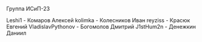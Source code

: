 Группа ИСиП-23

Leshi1 - Комаров Алексей
kolimka - Колесников Иван
reyziss - Красюк Евгений
VladislavPythonov - Богомолов Дмитрий
J1stHum2n - Денежкин Даниил
